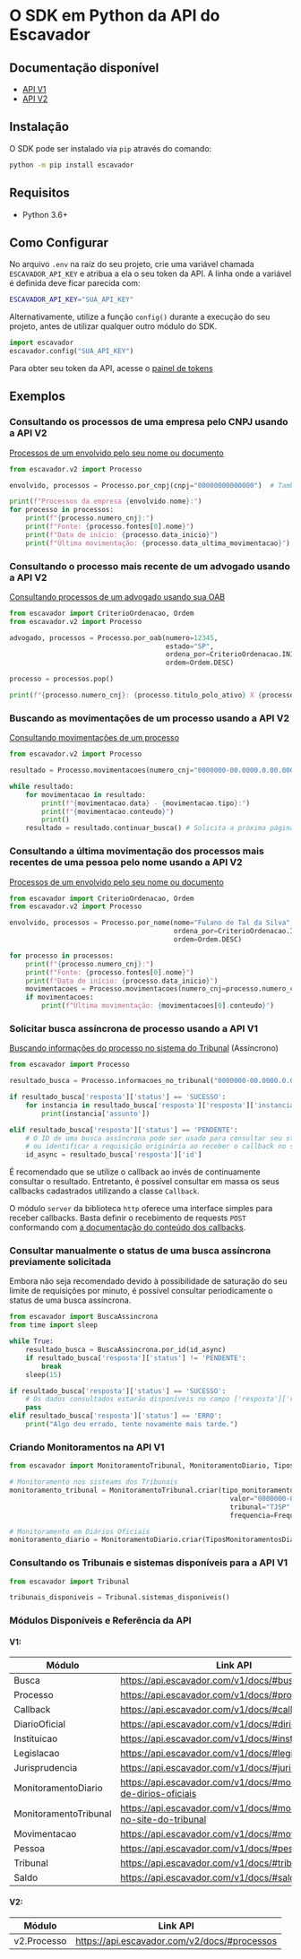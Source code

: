 # O SDK em Python da API do Escavador

## Documentação disponível

- [API V1](https://api.escavador.com/v1/docs/)
- [API V2](https://api.escavador.com/v2/docs/)

## Instalação

O SDK pode ser instalado via `pip` através do comando:
```bash
python -m pip install escavador
```

##  Requisitos

- Python 3.6+

## Como Configurar

No arquivo `.env` na raíz do seu projeto, crie uma variável chamada `ESCAVADOR_API_KEY` e atribua a ela o seu token da API. A linha onde a variável é definida deve ficar parecida com:
```bash
ESCAVADOR_API_KEY="SUA_API_KEY"
```

Alternativamente, utilize a função `config()` durante a execução do seu projeto, antes de utilizar qualquer outro módulo do SDK.
```py
import escavador
escavador.config("SUA_API_KEY")
```

Para obter seu token da API, acesse o [painel de tokens](https://api.escavador.com/tokens)

## Exemplos

### Consultando os processos de uma empresa pelo CNPJ usando a API V2

[Processos de um envolvido pelo seu nome ou documento](https://api.escavador.com/v2/docs/#processos-de-envolvidos-por-nome-ou-cpfcnpj)

```py
from escavador.v2 import Processo

envolvido, processos = Processo.por_cnpj(cnpj="00000000000000")  # Também aceita o formato 00.000.000/0000-00)

print(f"Processos da empresa {envolvido.nome}:")
for processo in processos:
    print(f"{processo.numero_cnj}:")
    print(f"Fonte: {processo.fontes[0].nome}")
    print(f"Data de início: {processo.data_inicio}")
    print(f"Última movimentação: {processo.data_ultima_movimentacao}")
```

### Consultando o processo mais recente de um advogado usando a API V2

[Consultando processos de um advogado usando sua OAB](https://api.escavador.com/v2/docs/#processos-de-um-advogado-por-oab)

```py
from escavador import CriterioOrdenacao, Ordem
from escavador.v2 import Processo

advogado, processos = Processo.por_oab(numero=12345,
                                       estado="SP",
                                       ordena_por=CriterioOrdenacao.INICIO,
                                       ordem=Ordem.DESC)

processo = processos.pop()

print(f"{processo.numero_cnj}: {processo.titulo_polo_ativo} X {processo.titulo_polo_passivo}")
```

### Buscando as movimentações de um processo usando a API V2

[Consultando movimentações de um processo](https://api.escavador.com/v2/docs/#movimentaes-de-um-processo)

```py
from escavador.v2 import Processo

resultado = Processo.movimentacoes(numero_cnj="0000000-00.0000.0.00.0000")

while resultado:
    for movimentacao in resultado:
        print(f"{movimentacao.data} - {movimentacao.tipo}:")
        print(f"{movimentacao.conteudo}")
        print()
    resultado = resultado.continuar_busca() # Solicita a próxima página de movimentações
```

### Consultando a última movimentação dos processos mais recentes de uma pessoa pelo nome usando a API V2

[Processos de um envolvido pelo seu nome ou documento](https://api.escavador.com/v2/docs/#processos-de-envolvidos-por-nome-ou-cpfcnpj)

```py
from escavador import CriterioOrdenacao, Ordem
from escavador.v2 import Processo

envolvido, processos = Processo.por_nome(nome="Fulano de Tal da Silva",
                                         ordena_por=CriterioOrdenacao.INICIO,
                                         ordem=Ordem.DESC)

for processo in processos:
    print(f"{processo.numero_cnj}:")
    print(f"Fonte: {processo.fontes[0].nome}")
    print(f"Data de início: {processo.data_inicio}")
    movimentacoes = Processo.movimentacoes(numero_cnj=processo.numero_cnj)
    if movimentacoes:
        print(f"Última movimentação: {movimentacoes[0].conteudo}")
```

### Solicitar busca assíncrona de processo usando a API V1
[Buscando informações do processo no sistema do Tribunal](https://api.escavador.com/v1/docs/#pesquisar-processo-no-site-do-tribunal-assncrono) (Assíncrono)
```py
from escavador import Processo

resultado_busca = Processo.informacoes_no_tribunal("0000000-00.0000.0.00.0000")  # Gera uma busca assíncrona

if resultado_busca['resposta']['status'] == 'SUCESSO':
    for instancia in resultado_busca['resposta']['resposta']['instancias']:
        print(instancia['assunto'])

elif resultado_busca['resposta']['status'] == 'PENDENTE':
    # O ID de uma busca assíncrona pode ser usado para consultar seu status 
    # ou identificar a requisição originária ao receber o callback no seu servidor.
    id_async = resultado_busca['resposta']['id']
```

É recomendado que se utilize o callback ao invés de continuamente consultar o resultado. Entretanto, é possível consultar em massa os seus callbacks cadastrados utilizando a classe `Callback`.

O módulo `server` da biblioteca `http` oferece uma interface simples para receber callbacks. Basta definir o recebimento de requests `POST` conformando com [a documentação do conteúdo dos callbacks](https://api.escavador.com/v1/docs/#detalhes-dos-callbacks).

### Consultar manualmente o status de uma busca assíncrona previamente solicitada

Embora não seja recomendado devido à possibilidade de saturação do seu limite de requisições por minuto, é possível consultar periodicamente o status de uma busca assíncrona.

```py
from escavador import BuscaAssincrona
from time import sleep

while True:
    resultado_busca = BuscaAssincrona.por_id(id_async)
    if resultado_busca['resposta']['status'] != 'PENDENTE':
        break
    sleep(15)

if resultado_busca['resposta']['status'] == 'SUCESSO':
    # Os dados consultados estarão disponíveis no campo ['resposta']['resposta']
    pass
elif resultado_busca['resposta']['status'] == 'ERRO':
    print("Algo deu errado, tente novamente mais tarde.")
```

### Criando Monitoramentos na API V1

```py
from escavador import MonitoramentoTribunal, MonitoramentoDiario, TiposMonitoramentosTribunal, TiposMonitoramentosDiario,FrequenciaMonitoramentoTribunal

# Monitoramento nos sisteams dos Tribunais
monitoramento_tribunal = MonitoramentoTribunal.criar(tipo_monitoramento=TiposMonitoramentosTribunal.UNICO,
                                                       valor="0000000-00.0000.0.00.0000",
                                                       tribunal="TJSP",
                                                       frequencia=FrequenciaMonitoramentoTribunal.SEMANAL)

# Monitoramento em Diários Oficiais
monitoramento_diario = MonitoramentoDiario.criar(TiposMonitoramentosDiario.PROCESSO, processo_id=2, origens_ids=[2,4,6])
```

### Consultando os Tribunais e sistemas disponíveis para a API V1

```py
from escavador import Tribunal

tribunais_disponiveis = Tribunal.sistemas_disponiveis()
```

### Módulos Disponíveis e Referência da API

#### V1:
| Módulo                | Link API                                                             |
|-----------------------|----------------------------------------------------------------------|
| Busca                 | https://api.escavador.com/v1/docs/#busca                             |
| Processo              | https://api.escavador.com/v1/docs/#processos                         |
| Callback              | https://api.escavador.com/v1/docs/#callback                          |
| DiarioOficial         | https://api.escavador.com/v1/docs/#dirios-oficiais                   |
| Instituicao           | https://api.escavador.com/v1/docs/#instituies                        |
| Legislacao            | https://api.escavador.com/v1/docs/#legislao                          |
| Jurisprudencia        | https://api.escavador.com/v1/docs/#jurisprudncias                    |
| MonitoramentoDiario   | https://api.escavador.com/v1/docs/#monitoramento-de-dirios-oficiais  |
| MonitoramentoTribunal | https://api.escavador.com/v1/docs/#monitoramento-no-site-do-tribunal |
| Movimentacao          | https://api.escavador.com/v1/docs/#movimentaes                       |
| Pessoa                | https://api.escavador.com/v1/docs/#pessoas                           |
| Tribunal              | https://api.escavador.com/v1/docs/#tribunais                         |
| Saldo                 | https://api.escavador.com/v1/docs/#saldo-da-api                      |


#### V2:

| Módulo                | Link API                                                             |
|-----------------------|----------------------------------------------------------------------|
| v2.Processo           | https://api.escavador.com/v2/docs/#processos                         |
